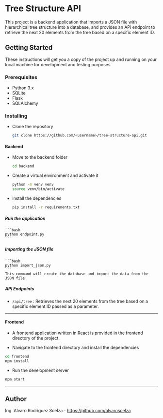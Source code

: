 # Tree Structure API

This project is a backend application that imports a JSON file with hierarchical tree structure into a database, 
and provides an API endpoint to retrieve the next 20 elements from the tree based on a specific element ID.

## Getting Started

These instructions will get you a copy of the project up and running on your local machine for development and testing purposes.

### Prerequisites

- Python 3.x
- SQLite
- Flask
- SQLAlchemy

### Installing

- Clone the repository
    ```bash
    git clone https://github.com/<username>/tree-structure-api.git
    ```

#### Backend

- Move to the backend folder
    ```bash
    cd backend
    ```

- Create a virtual environment and activate it
    ```bash
    python -m venv venv
    source venv/bin/activate
    ```

- Install the dependencies
    ```bash
    pip install -r requirements.txt
    ```

##### Run the application
    ```bash
    python endpoint.py
    ```

##### Importing the JSON file
    ```bash
    python import_json.py
    ```
    This command will create the database and import the data from the JSON file

##### API Endpoints
- `/api/tree` : Retrieves the next 20 elements from the tree based on a specific element ID passed as a parameter.

---------------------------------------------------------------------------------

#### Frontend

- A frontend application written in React is provided in the frontend directory of the project.

- Navigate to the frontend directory and install the dependencies
```bash
cd frontend
npm install
```

- Run the development server
```bash
npm start
```

---------------------------------------------------------------------------------

## Author
Ing. Alvaro Rodriguez Scelza - https://github.com/alvaroscelza
